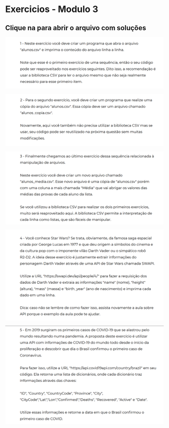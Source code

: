 # Exercicios - Modulo 3
## Clique na para abrir o arquivo com soluções

[![Questão 1](img/Exercicio_01.png "Questão 1")](solucoes/Modulo_3.ipynb)

[![Questão 2](img/Exercicio_02.png "Questão 2")](solucoes/Modulo_3.ipynb)

[![Questão 3](img/Exercicio_03.png "Questão 3")](solucoes/Modulo_3.ipynb)

[![Questão 4](img/Exercicio_04.png "Questão 4")](solucoes/Modulo_3.ipynb)

[![Questão 5](img/Exercicio_05.png "Questão 4")](solucoes/Modulo_3.ipynb)